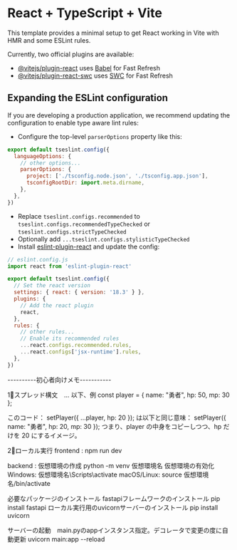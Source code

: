# React + TypeScript + Vite

This template provides a minimal setup to get React working in Vite with HMR and some ESLint rules.

Currently, two official plugins are available:

- [@vitejs/plugin-react](https://github.com/vitejs/vite-plugin-react/blob/main/packages/plugin-react/README.md) uses [Babel](https://babeljs.io/) for Fast Refresh
- [@vitejs/plugin-react-swc](https://github.com/vitejs/vite-plugin-react-swc) uses [SWC](https://swc.rs/) for Fast Refresh

## Expanding the ESLint configuration

If you are developing a production application, we recommend updating the configuration to enable type aware lint rules:

- Configure the top-level `parserOptions` property like this:

```js
export default tseslint.config({
  languageOptions: {
    // other options...
    parserOptions: {
      project: ['./tsconfig.node.json', './tsconfig.app.json'],
      tsconfigRootDir: import.meta.dirname,
    },
  },
})
```

- Replace `tseslint.configs.recommended` to `tseslint.configs.recommendedTypeChecked` or `tseslint.configs.strictTypeChecked`
- Optionally add `...tseslint.configs.stylisticTypeChecked`
- Install [eslint-plugin-react](https://github.com/jsx-eslint/eslint-plugin-react) and update the config:

```js
// eslint.config.js
import react from 'eslint-plugin-react'

export default tseslint.config({
  // Set the react version
  settings: { react: { version: '18.3' } },
  plugins: {
    // Add the react plugin
    react,
  },
  rules: {
    // other rules...
    // Enable its recommended rules
    ...react.configs.recommended.rules,
    ...react.configs['jsx-runtime'].rules,
  },
})
```

----------初心者向けメモ-----------

1⃣スプレッド構文　...
以下、例
const player = { name: "勇者", hp: 50, mp: 30 };

このコード：
setPlayer({ ...player, hp: 20 });
は以下と同じ意味：
setPlayer({ name: "勇者", hp: 20, mp: 30 });
つまり、player の中身をコピーしつつ、hp だけを 20 にするイメージ。


2⃣ローカル実行
frontend :
npm run dev

backend :
 仮想環境の作成
 python -m venv 仮想環境名
 仮想環境の有効化
 Windows: 仮想環境名\Scripts\activate
 macOS/Linux: source 仮想環境名/bin/activate

 必要なパッケージのインストール
 fastapiフレームワークのインストール
 pip install fastapi
 ローカル実行用のuvicornサーバーのインストール
 pip install uvicorn

 サーバーの起動　main.pyのappインスタンス指定。デコレータで変更の度に自動更新
 uvicorn main:app --reload
